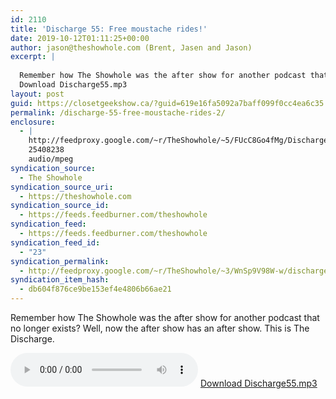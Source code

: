 ```yaml
---
id: 2110
title: 'Discharge 55: Free moustache rides!'
date: 2019-10-12T01:11:25+00:00
author: jason@theshowhole.com (Brent, Jasen and Jason)
excerpt: |
  
  Remember how The Showhole was the after show for another podcast that no longer exists? Well, now the after show has an after show. This is The Discharge.
  Download Discharge55.mp3
layout: post
guid: https://closetgeekshow.ca/?guid=619e16fa5092a7baff099f0cc4ea6c35
permalink: /discharge-55-free-moustache-rides-2/
enclosure:
  - |
    http://feedproxy.google.com/~r/TheShowhole/~5/FUcC8Go4fMg/Discharge55.mp3
    25408238
    audio/mpeg
syndication_source:
  - The Showhole
syndication_source_uri:
  - https://theshowhole.com
syndication_source_id:
  - https://feeds.feedburner.com/theshowhole
syndication_feed:
  - https://feeds.feedburner.com/theshowhole
syndication_feed_id:
  - "23"
syndication_permalink:
  - http://feedproxy.google.com/~r/TheShowhole/~3/WnSp9V98W-w/discharge-55-free-moustache-rides
syndication_item_hash:
  - db604f876ce9be153ef4e4806b66ae21
---
```

<div class="posthaven-post-body">
  <p>
    Remember how The Showhole was the after show for another podcast that no longer exists? Well, now the after show has an after show. This is The Discharge.
  </p>
  
  <p>
    <div class="posthaven-file posthaven-file-audio posthaven-file-state-processed" id="posthaven_audio_2340833" >
      <audio controls src="https://phaven-prod.s3.amazonaws.com/files/audio_part/asset/2340833/JaTuiMrt2_-MuUfh4MJfBED1rfA/Discharge55.mp3" type="audio/mpeg"></audio> <a class="posthaven-file-download" download href="https://phaven-prod.s3.amazonaws.com/files/audio_part/asset/2340833/JaTuiMrt2_-MuUfh4MJfBED1rfA/Discharge55.mp3">Download Discharge55.mp3</a>
    </div>
  </p>
</div>
